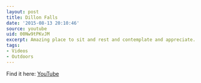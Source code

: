 ```yaml
---
layout: post
title: Dillon Falls
date: '2015-08-13 20:10:46'
source: youtube
uid: 00Nw9tPKvJM
excerpt: Amazing place to sit and rest and contemplate and appreciate.
tags:
- Videos
- Outdoors
---
```


Find it here: [YouTube](https://www.strava.com/activities/368217437)
